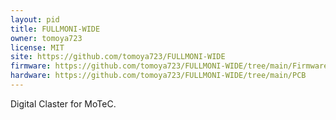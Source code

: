 ```yaml
---
layout: pid
title: FULLMONI-WIDE
owner: tomoya723
license: MIT
site: https://github.com/tomoya723/FULLMONI-WIDE
firmware: https://github.com/tomoya723/FULLMONI-WIDE/tree/main/Firmware
hardware: https://github.com/tomoya723/FULLMONI-WIDE/tree/main/PCB
---
```

Digital Claster for MoTeC.
